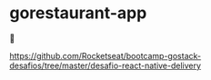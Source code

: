 # gorestaurant-app
:ramen:

https://github.com/Rocketseat/bootcamp-gostack-desafios/tree/master/desafio-react-native-delivery
